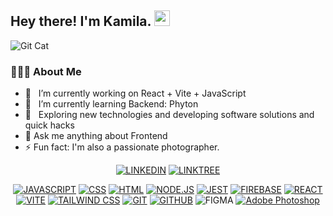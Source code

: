 <h2> Hey there! I'm Kamila. <img src="https://github.com/souvikguria98/souvikguria98/blob/master/Hi.gif" width="25"></h2>

![Git Cat](https://media.giphy.com/media/KzJkzjggfGN5Py6nkT/giphy.gif)



<h3> 👨🏻‍💻 About Me </h3>

- 🔭 &nbsp; I’m currently working on React + Vite + JavaScript
- 🌱 &nbsp; I’m currently learning Backend: Phyton
- 🤔 &nbsp; Exploring new technologies and developing software solutions and quick hacks
- 💬 Ask me anything about Frontend
- ⚡ Fun fact:  I'm also a passionate photographer.

<div align="center">

[![LINKEDIN](https://img.shields.io/badge/LINKEDIN-%230077B5.svg?&style=for-the-badge&logo=linkedin&logoColor=white)](https://www.linkedin.com/in/kamila-ojeda/)
[![LINKTREE](https://img.shields.io/badge/LINKTREE-%2356b846.svg?&style=for-the-badge&logo=linktree&logoColor=white)](https://linktr.ee/kamojeda)

</div>

<div align="center">
  
[![JAVASCRIPT](https://img.shields.io/badge/JAVASCRIPT-%23F7DF1E.svg?&style=for-the-badge&logo=javascript&logoColor=black)]()
[![CSS](https://img.shields.io/badge/CSS-%231572B6.svg?&style=for-the-badge&logo=css3&logoColor=white)]()
[![HTML](https://img.shields.io/badge/HTML-%23E34F26.svg?&style=for-the-badge&logo=html5&logoColor=white)]()
[![NODE.JS](https://img.shields.io/badge/NODE.JS-%23339933.svg?&style=for-the-badge&logo=node.js&logoColor=white)]()
[![JEST](https://img.shields.io/badge/JEST-%23C21325.svg?&style=for-the-badge&logo=jest&logoColor=white)]()
[![FIREBASE](https://img.shields.io/badge/FIREBASE-%23FFCA28.svg?&style=for-the-badge&logo=firebase&logoColor=black)]()
[![REACT](https://img.shields.io/badge/REACT-%2361DAFB.svg?&style=for-the-badge&logo=react&logoColor=black)]()
[![VITE](https://img.shields.io/badge/VITE-000000?style=for-the-badge&logo=vite&logoColor=white&color=8A2BE2)]()
[![TAILWIND CSS](https://img.shields.io/badge/TAILWIND_CSS-%2338B2AC.svg?&style=for-the-badge&logo=tailwind-css&logoColor=white)]()
[![GIT](https://img.shields.io/badge/GIT-%23F05032.svg?&style=for-the-badge&logo=git&logoColor=white)]()
[![GITHUB](https://img.shields.io/badge/GITHUB-%23121011.svg?&style=for-the-badge&logo=github&logoColor=white)]()
![FIGMA](https://img.shields.io/badge/FIGMA-6555a4?style=for-the-badge&logo=figma&logoColor=white)
[![Adobe Photoshop](https://img.shields.io/badge/ADOBE%20PHOTOSHOP-%2300C8FF.svg?style=for-the-badge&logo=adobe-photoshop&logoColor=white&color=1B2440)](https://www.flaticon.com/free-icon/adobe-photoshop-logo_1781?k=1680918273460&log-in=google)

</div>








